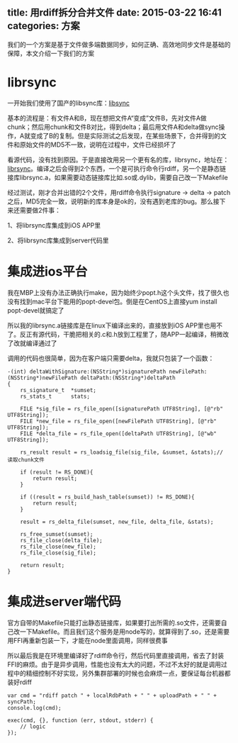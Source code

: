 title: 用rdiff拆分合并文件
date: 2015-03-22 16:41
categories: 方案 
---
我们的一个方案是基于文件做多端数据同步，如何正确、高效地同步文件是基础的保障，本文介绍一下我们的方案
<!--more-->

# librsync

一开始我们使用了国产的libsync库：[libsync](http://blog.csdn.net/liuaigui/article/details/5949921)

基本的流程是：有文件A和B，现在想把文件A“变成”文件B，先对文件A做chunk；然后用chunk和文件B对比，得到delta；最后用文件A和delta做sync操作，A就变成了B的复制。但是实际测试之后发现，在某些场景下，合并得到的文件和原始文件的MD5不一致，说明在过程中，文件已经损坏了

看源代码，没有找到原因。于是直接改用另一个更有名的库，librsync，地址在：[librsync](https://github.com/librsync/librsync)。编译之后会得到2个东西，一个是可执行命令行rdiff，另一个是静态链接库librsync.a，如果需要动态链接库比如.so或.dylib，需要自己改一下Makefile

经过测试，刚才合并出错的2个文件，用rdiff命令执行signature -> delta -> patch之后，MD5完全一致，说明新的库本身是ok的，没有遇到老库的bug。那么接下来还需要做2件事：

1、将librsync库集成到iOS APP里

2、将librsync库集成到server代码里

# 集成进ios平台

我在MBP上没有办法正确执行make，因为始终少popt.h这个头文件，找了很久也没有找到mac平台下能用的popt-devel包。倒是在CentOS上直接yum install popt-devel就搞定了

所以我的librsync.a链接库是在linux下编译出来的，直接放到iOS APP里也用不了。反正有源代码，干脆把相关的.c和.h放到工程里了，随APP一起编译，稍微改了改就编译通过了

调用的代码也很简单，因为在客户端只需要delta，我就只包装了一个函数：
```
-(int) deltaWithSignature:(NSString*)signaturePath newFilePath:(NSString*)newFilePath deltaPath:(NSString*)deltaPath
{
    rs_signature_t  *sumset;
    rs_stats_t      stats;

    FILE *sig_file = rs_file_open([signaturePath UTF8String], [@"rb" UTF8String]);
    FILE *new_file = rs_file_open([newFilePath UTF8String], [@"rb" UTF8String]);
    FILE *delta_file = rs_file_open([deltaPath UTF8String], [@"wb" UTF8String]);

    rs_result result = rs_loadsig_file(sig_file, &sumset, &stats);// 读取chunk文件

    if (result != RS_DONE){
        return result;
    }

    if ((result = rs_build_hash_table(sumset)) != RS_DONE){
        return result;
    }

    result = rs_delta_file(sumset, new_file, delta_file, &stats);

    rs_free_sumset(sumset);
    rs_file_close(delta_file);
    rs_file_close(new_file);
    rs_file_close(sig_file);

    return result;
}
```

# 集成进server端代码

官方自带的Makefile只能打出静态链接库，如果要打出所需的.so文件，还需要自己改一下Makefile。而且我们这个服务是用node写的，就算得到了.so，还是需要用FFI再重新包装一下，才能在node里面调用，同样很费事

所以最后我是在环境里编译好了rdiff命令行，然后代码里直接调用，省去了封装FFI的麻烦。由于是异步调用，性能也没有太大的问题，不过不太好的就是调用过程中的精细控制不好实现，另外集群部署的时候也会麻烦一点，要保证每台机器都装好rdiff
```
var cmd = "rdiff patch " + localRdbPath + " " + uploadPath + " " + syncPath;
console.log(cmd);

exec(cmd, {}, function (err, stdout, stderr) {
    // logic
});
```